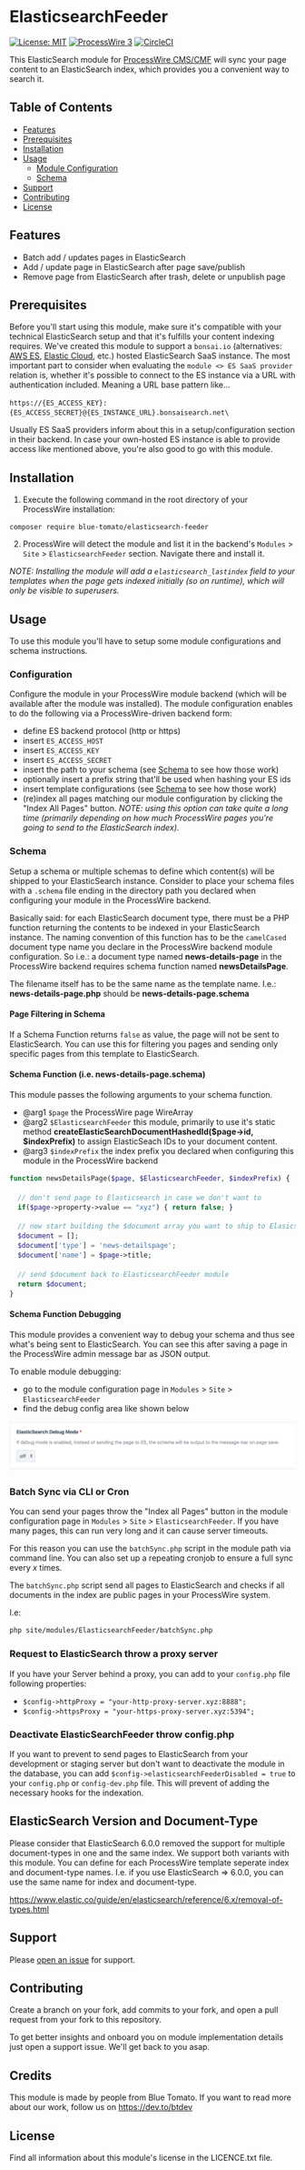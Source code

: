 # ElasticsearchFeeder

[![License: MIT](https://img.shields.io/badge/License-MIT-blue.svg)](https://opensource.org/licenses/MIT)
[![ProcessWire 3](https://img.shields.io/badge/ProcessWire-3.x-orange.svg)](https://github.com/processwire/processwire)
[![CircleCI](https://circleci.com/gh/blue-tomato/ElasticsearchFeeder/tree/master.svg?style=svg)](https://circleci.com/gh/blue-tomato/ElasticsearchFeeder/tree/master)

This ElasticSearch module for [ProcessWire CMS/CMF](http://processwire.com/) will sync your page content to an ElasticSearch index, which provides you a convenient way to search it.

## Table of Contents

- [Features](#features)
- [Prerequisites](#prerequisites)
- [Installation](#installation)
- [Usage](#usage)
  - [Module Configuration](#configuration)
  - [Schema](#schema)
- [Support](#support)
- [Contributing](#contributing)
- [License](#license)

## Features

- Batch add / updates pages in ElasticSearch
- Add / update page in ElasticSearch after page save/publish
- Remove page from ElasticSearch after trash, delete or unpublish page

## Prerequisites

Before you'll start using this module, make sure it's compatible with your technical ElasticSearch setup and that it's fulfills your content indexing requires. We've created this module to support a `bonsai.io` (alternatives: [AWS ES](https://aws.amazon.com/de/elasticsearch-service/), [Elastic Cloud](https://www.elastic.co/cloud), etc.) hosted ElasticSearch SaaS instance. The most important part to consider when evaluating the `module <> ES SaaS provider` relation is, whether it's possible to connect to the ES instance via a URL with authentication included. Meaning a URL base pattern like...

`https://{ES_ACCESS_KEY}:{ES_ACCESS_SECRET}@{ES_INSTANCE_URL}.bonsaisearch.net\`

Usually ES SaaS providers inform about this in a setup/configuration section in their backend. In case your own-hosted ES instance is able to provide access like mentioned above, you're also good to go with this module.

## Installation

1. Execute the following command in the root directory of your ProcessWire installation:

```
composer require blue-tomato/elasticsearch-feeder
```

2. ProcessWire will detect the module and list it in the backend's `Modules` > `Site` > `ElasticsearchFeeder` section. Navigate there and install it.

*NOTE: Installing the module will add a `elasticsearch_lastindex` field to your templates when the page gets indexed initially (so on runtime), which will only be visible to superusers.*

## Usage

To use this module you'll have to setup some module configurations and schema instructions.

### Configuration

Configure the module in your ProcessWire module backend (which will be available after the module was installed). The module configuration enables to do the following via a ProcessWire-driven backend form:

- define ES backend protocol (http or https)
- insert `ES_ACCESS_HOST`
- insert `ES_ACCESS_KEY`
- insert `ES_ACCESS_SECRET`
- insert the path to your schema (see [Schema](#schema) to see how those work)
- optionally insert a prefix string that'll be used when hashing your ES ids
- insert template configurations (see [Schema](#schema) to see how those work)
- (re)index all pages matching our module configuration by clicking the "Index All Pages" button. *NOTE: using this option can take quite a long time (primarily depending on how much ProcessWire pages you're going to send to the ElasticSearch index).*

### Schema

Setup a schema or multiple schemas to define which content(s) will be shipped to your ElasticSearch instance. Consider to place your schema files with a `.schema` file ending in the directory path you declared when configuring your module in the ProcessWire backend.

Basically said: for each ElasticSearch document type, there must be a PHP function returning the contents to be indexed in your ElasticSearch instance.
The naming convention of this function has to be the `camelCased` document type name you declare in the ProcessWire backend module configuration. So i.e.: a document type named **news-details-page** in the ProcessWire backend requires schema function named **newsDetailsPage**.

The filename itself has to be the same name as the template name. I.e.: **news-details-page.php** should be **news-details-page.schema**

#### Page Filtering in Schema
If a Schema Function returns `false` as value, the page will not be sent to ElasticSearch. You can use this for filtering you pages and sending only specific pages from this template to ElasticSearch.

#### Schema Function (i.e. news-details-page.schema)

This module passes the following arguments to your schema function.

- @arg1 `$page` the ProcessWire page WireArray
- @arg2 `$ElasticsearchFeeder` this module, primarily to use it's static method **createElasticSearchDocumentHashedId($page->id, $indexPrefix)** to assign ElasticSeach IDs to your document content.
- @arg3 `$indexPrefix` the index prefix you declared when configuring this module in the ProcessWire backend

```php
function newsDetailsPage($page, $ElasticsearchFeeder, $indexPrefix) {

  // don't send page to Elasticsearch in case we don't want to
  if($page->property->value == "xyz") { return false; }

  // now start building the $document array you want to ship to Elasicsearch
  $document = [];
  $document['type'] = 'news-detailspage';
  $document['name'] = $page->title;

  // send $document back to ElasticsearchFeeder module
  return $document;
}
```

#### Schema Function Debugging
This module provides a convenient way to debug your schema and thus see what's being sent to ElasticSearch. You can see this after saving a page in the ProcessWire admin message bar as JSON output.

To enable module debugging:
- go to the module configuration page in `Modules` > `Site` > `ElasticsearchFeeder`
- find the debug config area like shown below

![](docs/images/debugModule.png)

### Batch Sync via CLI or Cron
You can send your pages throw the "Index all Pages" button in the module configuration page in `Modules` > `Site` > `ElasticsearchFeeder`. If you have many pages, this can run very long and it can cause server timeouts.

For this reason you can use the `batchSync.php` script in the module path via command line. You can also set up a repeating cronjob to ensure a full sync every _x_ times.

The `batchSync.php` script send all pages to ElasticSearch and checks if all documents in the index are public pages in your ProcessWire system.

I.e:
```bash
php site/modules/ElasticsearchFeeder/batchSync.php
```

### Request to ElasticSearch throw a proxy server
If you have your Server behind a proxy, you can add to your `config.php` file following properties:

- `$config->httpProxy = "your-http-proxy-server.xyz:8888";`
- `$config->httpsProxy = "your-https-proxy-server.xyz:5394";`

### Deactivate ElasticSearchFeeder throw config.php
If you want to prevent to send pages to ElasticSearch from your development or staging server but don't want to deactivate the module in the database, you can add `$config->elasticsearchFeederDisabled = true` to your `config.php` or `config-dev.php` file. This will prevent of adding the necessary hooks for the indexation.

## ElasticSearch Version and Document-Type

Please consider that ElasticSearch 6.0.0 removed the support for multiple document-types in one and the same index. We support both variants with this module. You can define for each ProcessWire template seperate index and document-type names. I.e. if you use ElasticSearch => 6.0.0, you can use the same name for index and document-type.

https://www.elastic.co/guide/en/elasticsearch/reference/6.x/removal-of-types.html

## Support

Please [open an issue](https://github.com/blue-tomato/ElasticsearchFeeder/issues/new) for support.

## Contributing

Create a branch on your fork, add commits to your fork, and open a pull request from your fork to this repository.

To get better insights and onboard you on module implementation details just open a support issue. We'll get back to you asap.

## Credits

This module is made by people from Blue Tomato. If you want to read more about our work, follow us on https://dev.to/btdev

## License

Find all information about this module's license in the LICENCE.txt file.
